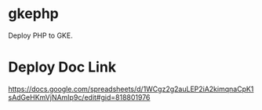 # gkephp
 Deploy PHP to GKE.

# Deploy Doc Link
https://docs.google.com/spreadsheets/d/1WCgz2g2auLEP2iA2kimqnaCpK1sAdGeHKmVjNAmIp9c/edit#gid=818801976